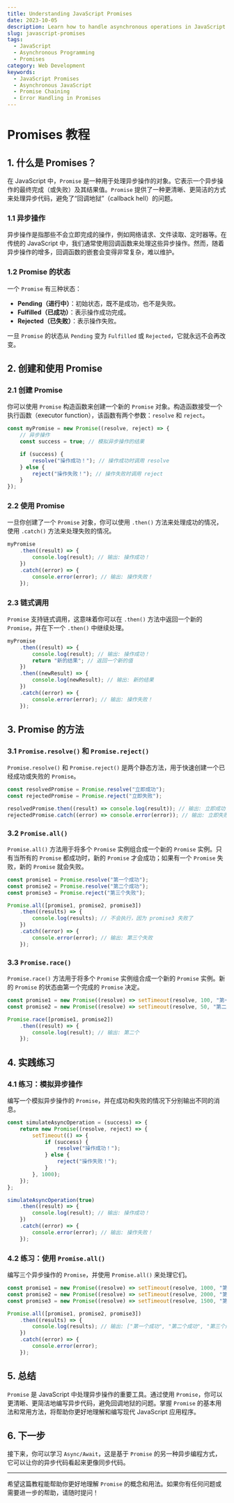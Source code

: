 ```yaml
---
title: Understanding JavaScript Promises
date: 2023-10-05
description: Learn how to handle asynchronous operations in JavaScript using Promises. This course covers the basics of Promises, chaining, error handling, and practical examples.
slug: javascript-promises
tags:
  - JavaScript
  - Asynchronous Programming
  - Promises
category: Web Development
keywords:
  - JavaScript Promises
  - Asynchronous JavaScript
  - Promise Chaining
  - Error Handling in Promises
---
```


# Promises 教程

## 1. 什么是 Promises？

在 JavaScript 中，`Promise` 是一种用于处理异步操作的对象。它表示一个异步操作的最终完成（或失败）及其结果值。`Promise` 提供了一种更清晰、更简洁的方式来处理异步代码，避免了“回调地狱”（callback hell）的问题。

### 1.1 异步操作

异步操作是指那些不会立即完成的操作，例如网络请求、文件读取、定时器等。在传统的 JavaScript 中，我们通常使用回调函数来处理这些异步操作。然而，随着异步操作的增多，回调函数的嵌套会变得非常复杂，难以维护。

### 1.2 Promise 的状态

一个 `Promise` 有三种状态：

- **Pending（进行中）**：初始状态，既不是成功，也不是失败。
- **Fulfilled（已成功）**：表示操作成功完成。
- **Rejected（已失败）**：表示操作失败。

一旦 `Promise` 的状态从 `Pending` 变为 `Fulfilled` 或 `Rejected`，它就永远不会再改变。

## 2. 创建和使用 Promise

### 2.1 创建 Promise

你可以使用 `Promise` 构造函数来创建一个新的 `Promise` 对象。构造函数接受一个执行函数（executor function），该函数有两个参数：`resolve` 和 `reject`。

```javascript
const myPromise = new Promise((resolve, reject) => {
    // 异步操作
    const success = true; // 模拟异步操作的结果

    if (success) {
        resolve("操作成功！"); // 操作成功时调用 resolve
    } else {
        reject("操作失败！"); // 操作失败时调用 reject
    }
});
```

### 2.2 使用 Promise

一旦你创建了一个 `Promise` 对象，你可以使用 `.then()` 方法来处理成功的情况，使用 `.catch()` 方法来处理失败的情况。

```javascript
myPromise
    .then((result) => {
        console.log(result); // 输出: 操作成功！
    })
    .catch((error) => {
        console.error(error); // 输出: 操作失败！
    });
```

### 2.3 链式调用

`Promise` 支持链式调用，这意味着你可以在 `.then()` 方法中返回一个新的 `Promise`，并在下一个 `.then()` 中继续处理。

```javascript
myPromise
    .then((result) => {
        console.log(result); // 输出: 操作成功！
        return "新的结果"; // 返回一个新的值
    })
    .then((newResult) => {
        console.log(newResult); // 输出: 新的结果
    })
    .catch((error) => {
        console.error(error); // 输出: 操作失败！
    });
```

## 3. Promise 的方法

### 3.1 `Promise.resolve()` 和 `Promise.reject()`

`Promise.resolve()` 和 `Promise.reject()` 是两个静态方法，用于快速创建一个已经成功或失败的 `Promise`。

```javascript
const resolvedPromise = Promise.resolve("立即成功");
const rejectedPromise = Promise.reject("立即失败");

resolvedPromise.then((result) => console.log(result)); // 输出: 立即成功
rejectedPromise.catch((error) => console.error(error)); // 输出: 立即失败
```

### 3.2 `Promise.all()`

`Promise.all()` 方法用于将多个 `Promise` 实例组合成一个新的 `Promise` 实例。只有当所有的 `Promise` 都成功时，新的 `Promise` 才会成功；如果有一个 `Promise` 失败，新的 `Promise` 就会失败。

```javascript
const promise1 = Promise.resolve("第一个成功");
const promise2 = Promise.resolve("第二个成功");
const promise3 = Promise.reject("第三个失败");

Promise.all([promise1, promise2, promise3])
    .then((results) => {
        console.log(results); // 不会执行，因为 promise3 失败了
    })
    .catch((error) => {
        console.error(error); // 输出: 第三个失败
    });
```

### 3.3 `Promise.race()`

`Promise.race()` 方法用于将多个 `Promise` 实例组合成一个新的 `Promise` 实例。新的 `Promise` 的状态由第一个完成的 `Promise` 决定。

```javascript
const promise1 = new Promise((resolve) => setTimeout(resolve, 100, "第一个"));
const promise2 = new Promise((resolve) => setTimeout(resolve, 50, "第二个"));

Promise.race([promise1, promise2])
    .then((result) => {
        console.log(result); // 输出: 第二个
    });
```

## 4. 实践练习

### 4.1 练习：模拟异步操作

编写一个模拟异步操作的 `Promise`，并在成功和失败的情况下分别输出不同的消息。

```javascript
const simulateAsyncOperation = (success) => {
    return new Promise((resolve, reject) => {
        setTimeout(() => {
            if (success) {
                resolve("操作成功！");
            } else {
                reject("操作失败！");
            }
        }, 1000);
    });
};

simulateAsyncOperation(true)
    .then((result) => {
        console.log(result); // 输出: 操作成功！
    })
    .catch((error) => {
        console.error(error); // 输出: 操作失败！
    });
```

### 4.2 练习：使用 `Promise.all()`

编写三个异步操作的 `Promise`，并使用 `Promise.all()` 来处理它们。

```javascript
const promise1 = new Promise((resolve) => setTimeout(resolve, 1000, "第一个成功"));
const promise2 = new Promise((resolve) => setTimeout(resolve, 2000, "第二个成功"));
const promise3 = new Promise((resolve) => setTimeout(resolve, 1500, "第三个成功"));

Promise.all([promise1, promise2, promise3])
    .then((results) => {
        console.log(results); // 输出: ["第一个成功", "第二个成功", "第三个成功"]
    })
    .catch((error) => {
        console.error(error);
    });
```

## 5. 总结

`Promise` 是 JavaScript 中处理异步操作的重要工具。通过使用 `Promise`，你可以更清晰、更简洁地编写异步代码，避免回调地狱的问题。掌握 `Promise` 的基本用法和常用方法，将帮助你更好地理解和编写现代 JavaScript 应用程序。

## 6. 下一步

接下来，你可以学习 `Async/Await`，这是基于 `Promise` 的另一种异步编程方式，它可以让你的异步代码看起来更像同步代码。

---

希望这篇教程能帮助你更好地理解 `Promise` 的概念和用法。如果你有任何问题或需要进一步的帮助，请随时提问！